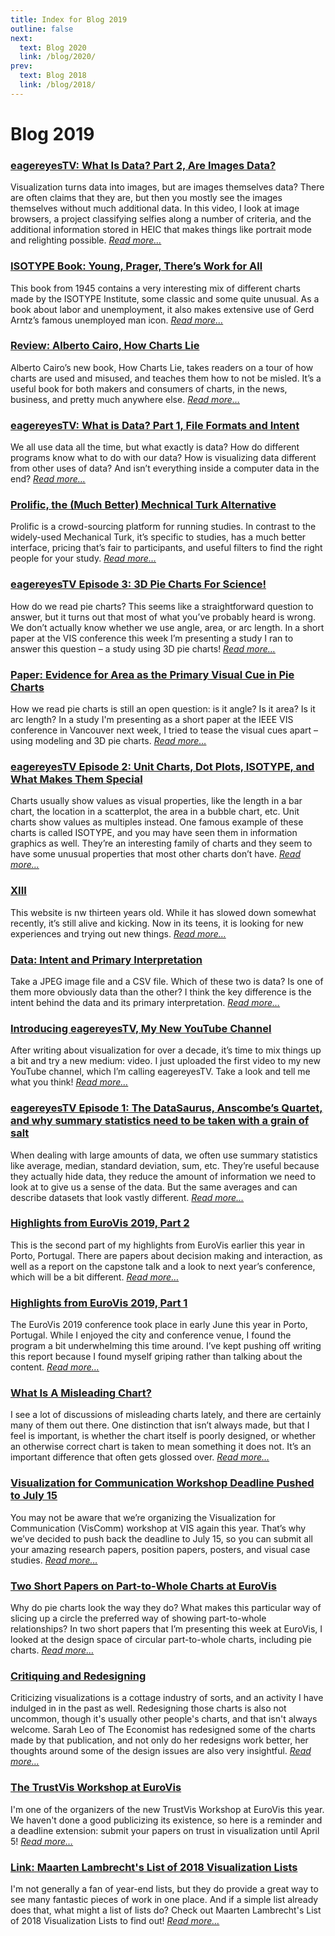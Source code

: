 ```yaml
---
title: Index for Blog 2019
outline: false
next:
  text: Blog 2020
  link: /blog/2020/
prev:
  text: Blog 2018
  link: /blog/2018/
---
```


# Blog 2019

### <a href="/blog/2019/eagereyestv-what-is-data-part-2-are-images-data">eagereyesTV: What Is Data? Part 2, Are Images Data?</a>
Visualization turns data into images, but are images themselves data? There are often claims that they are, but then you mostly see the images themselves without much additional data. In this video, I look at image browsers, a project classifying selfies along a number of criteria, and the additional information stored in HEIC that makes things like portrait mode and relighting possible. _<a href="/blog/2019/eagereyestv-what-is-data-part-2-are-images-data">Read more…</a>_

### <a href="/blog/2019/isotype-book-young-prager-theres-work-for-all">ISOTYPE Book: Young, Prager, There’s Work for All</a>
This book from 1945 contains a very interesting mix of different charts made by the ISOTYPE Institute, some classic and some quite unusual. As a book about labor and unemployment, it also makes extensive use of Gerd Arntz’s famous unemployed man icon. _<a href="/blog/2019/isotype-book-young-prager-theres-work-for-all">Read more…</a>_

### <a href="/blog/2019/review-alberto-cairo-how-charts-lie">Review: Alberto Cairo, How Charts Lie</a>
Alberto Cairo’s new book, How Charts Lie, takes readers on a tour of how charts are used and misused, and teaches them how to not be misled. It’s a useful book for both makers and consumers of charts, in the news, business, and pretty much anywhere else. _<a href="/blog/2019/review-alberto-cairo-how-charts-lie">Read more…</a>_

### <a href="/blog/2019/eagereyestv-what-is-data-part-1-file-formats-and-intent">eagereyesTV: What is Data? Part 1, File Formats and Intent</a>
We all use data all the time, but what exactly is data? How do different programs know what to do with our data? How is visualizing data different from other uses of data? And isn’t everything inside a computer data in the end? _<a href="/blog/2019/eagereyestv-what-is-data-part-1-file-formats-and-intent">Read more…</a>_

### <a href="/blog/2019/prolific-the-much-better-mechnical-turk-alternative">Prolific, the (Much Better) Mechnical Turk Alternative</a>
Prolific is a crowd-sourcing platform for running studies. In contrast to the widely-used Mechanical Turk, it’s specific to studies, has a much better interface, pricing that’s fair to participants, and useful filters to find the right people for your study. _<a href="/blog/2019/prolific-the-much-better-mechnical-turk-alternative">Read more…</a>_

### <a href="/blog/2019/eagereyestv-episode-3-3d-pie-charts-for-science">eagereyesTV Episode 3: 3D Pie Charts For Science!</a>
How do we read pie charts? This seems like a straightforward question to answer, but it turns out that most of what you’ve probably heard is wrong. We don’t actually know whether we use angle, area, or arc length. In a short paper at the VIS conference this week I’m presenting a study I ran to answer this question – a study using 3D pie charts! _<a href="/blog/2019/eagereyestv-episode-3-3d-pie-charts-for-science">Read more…</a>_

### <a href="/blog/2019/paper-evidence-for-area-as-the-primary-visual-cue-in-pie-charts">Paper: Evidence for Area as the Primary Visual Cue in Pie Charts</a>
How we read pie charts is still an open question: is it angle? Is it area? Is it arc length? In a study I'm presenting as a short paper at the IEEE VIS conference in Vancouver next week, I tried to tease the visual cues apart – using modeling and 3D pie charts. _<a href="/blog/2019/paper-evidence-for-area-as-the-primary-visual-cue-in-pie-charts">Read more…</a>_

### <a href="/blog/2019/eagereyestv-episode-2-unit-charts-dot-plots-and-isotype-and-what-makes-them-special">eagereyesTV Episode 2: Unit Charts, Dot Plots, ISOTYPE, and What Makes Them Special</a>
Charts usually show values as visual properties, like the length in a bar chart, the location in a scatterplot, the area in a bubble chart, etc. Unit charts show values as multiples instead. One famous example of these charts is called ISOTYPE, and you may have seen them in information graphics as well. They’re an interesting family of charts and they seem to have some unusual properties that most other charts don’t have. _<a href="/blog/2019/eagereyestv-episode-2-unit-charts-dot-plots-and-isotype-and-what-makes-them-special">Read more…</a>_

### <a href="/blog/2019/xiii">XIII</a>
This website is nw thirteen years old. While it has slowed down somewhat recently, it’s still alive and kicking. Now in its teens, it is looking for new experiences and trying out new things. _<a href="/blog/2019/xiii">Read more…</a>_

### <a href="/blog/2019/data-intent-and-primary-interpretation">Data: Intent and Primary Interpretation</a>
Take a JPEG image file and a CSV file. Which of these two is data? Is one of them more obviously data than the other? I think the key difference is the intent behind the data and its primary interpretation. _<a href="/blog/2019/data-intent-and-primary-interpretation">Read more…</a>_

### <a href="/blog/2019/introducing-eagereyestv-my-new-youtube-channel">Introducing eagereyesTV, My New YouTube Channel</a>
After writing about visualization for over a decade, it’s time to mix things up a bit and try a new medium: video. I just uploaded the first video to my new YouTube channel, which I’m calling eagereyesTV. Take a look and tell me what you think! _<a href="/blog/2019/introducing-eagereyestv-my-new-youtube-channel">Read more…</a>_

### <a href="/blog/2019/eagereyestv-episode-1-the-datasaurus-anscombes-quartet-and-why-summary-statistics-need-to-be-taken-with-a-grain-of-salt">eagereyesTV Episode 1: The DataSaurus, Anscombe’s Quartet, and why summary statistics need to be taken with a grain of salt</a>
When dealing with large amounts of data, we often use summary statistics like average, median, standard deviation, sum, etc. They’re useful because they actually hide data, they reduce the amount of information we need to look at to give us a sense of the data. But the same averages and can describe datasets that look vastly different. _<a href="/blog/2019/eagereyestv-episode-1-the-datasaurus-anscombes-quartet-and-why-summary-statistics-need-to-be-taken-with-a-grain-of-salt">Read more…</a>_

### <a href="/blog/2019/highlights-from-eurovis-2019-part-2">Highlights from EuroVis 2019, Part 2</a>
This is the second part of my highlights from EuroVis earlier this year in Porto, Portugal. There are papers about decision making and interaction, as well as a report on the capstone talk and a look to next year’s conference, which will be a bit different. _<a href="/blog/2019/highlights-from-eurovis-2019-part-2">Read more…</a>_

### <a href="/blog/2019/highlights-from-eurovis-2019-part-1">Highlights from EuroVis 2019, Part 1</a>
The EuroVis 2019 conference took place in early June this year in Porto, Portugal. While I enjoyed the city and conference venue, I found the program a bit underwhelming this time around. I’ve kept pushing off writing this report because I found myself griping rather than talking about the content. _<a href="/blog/2019/highlights-from-eurovis-2019-part-1">Read more…</a>_

### <a href="/blog/2019/what-is-a-misleading-chart">What Is A Misleading Chart?</a>
I see a lot of discussions of misleading charts lately, and there are certainly many of them out there. One distinction that isn’t always made, but that I feel is important, is whether the chart itself is poorly designed, or whether an otherwise correct chart is taken to mean something it does not. It’s an important difference that often gets glossed over. _<a href="/blog/2019/what-is-a-misleading-chart">Read more…</a>_

### <a href="/blog/2019/visualization-for-communication-workshop-deadline-pushed-to-july-15">Visualization for Communication Workshop Deadline Pushed to July 15</a>
You may not be aware that we’re organizing the Visualization for Communication (VisComm) workshop at VIS again this year. That’s why we’ve decided to push back the deadline to July 15, so you can submit all your amazing research papers, position papers, posters, and visual case studies. _<a href="/blog/2019/visualization-for-communication-workshop-deadline-pushed-to-july-15">Read more…</a>_

### <a href="/blog/2019/two-short-papers-on-part-to-whole-charts-at-eurovis">Two Short Papers on Part-to-Whole Charts at EuroVis</a>
Why do pie charts look the way they do? What makes this particular way of slicing up a circle the preferred way of showing part-to-whole relationships? In two short papers that I’m presenting this week at EuroVis, I looked at the design space of circular part-to-whole charts, including pie charts. _<a href="/blog/2019/two-short-papers-on-part-to-whole-charts-at-eurovis">Read more…</a>_

### <a href="/blog/2019/critiquing-and-redesigning">Critiquing and Redesigning</a>
Criticizing visualizations is a cottage industry of sorts, and an activity I have indulged in in the past as well. Redesigning those charts is also not uncommon, though it's usually other people's charts, and that isn't always welcome. Sarah Leo of The Economist has redesigned some of the charts made by that publication, and not only do her redesigns work better, her thoughts around some of the design issues are also very insightful. _<a href="/blog/2019/critiquing-and-redesigning">Read more…</a>_

### <a href="/blog/2019/the-trustvis-workshop-at-eurovis">The TrustVis Workshop at EuroVis</a>
I'm one of the organizers of the new TrustVis Workshop at EuroVis this year. We haven't done a good publicizing its existence, so here is a reminder and a deadline extension: submit your papers on trust in visualization until April 5! _<a href="/blog/2019/the-trustvis-workshop-at-eurovis">Read more…</a>_

### <a href="/blog/2019/maarten-lambrechts-list-of-2018-visualization-lists">Link: Maarten Lambrecht's List of 2018 Visualization Lists</a>
I'm not generally a fan of year-end lists, but they do provide a great way to see many fantastic pieces of work in one place. And if a simple list already does that, what might a list of lists do? Check out Maarten Lambrecht's List of 2018 Visualization Lists to find out! _<a href="/blog/2019/maarten-lambrechts-list-of-2018-visualization-lists">Read more…</a>_

